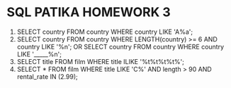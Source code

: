 # SQL PATIKA HOMEWORK 3
1. SELECT country FROM country WHERE country LIKE 'A%a';
2. SELECT country FROM country WHERE LENGTH(country) >= 6 AND country LIKE '%n'; OR SELECT country FROM country WHERE country LIKE '_____%n';
3. SELECT title FROM film WHERE title ILIKE '%t%t%t%t%';
4. SELECT * FROM film WHERE title LIKE 'C%' AND length > 90 AND rental_rate IN (2.99);
